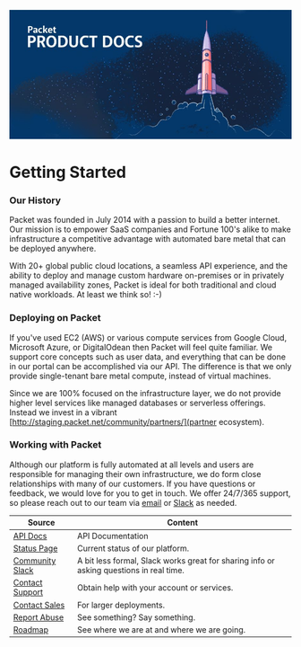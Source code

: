 <!--<meta>
{
    "title":"Overview",
    "description":"Learn more about Packet and get started!",
    "date": "2019/10/11",
    "tag":["Product documentation", "Getting started", "Contact us"]
}
</meta>-->

![enable backend transfer](/images/packet-product-docs.jpg)

# Getting Started

### Our History
Packet was founded in July 2014 with a passion to build a better internet. Our mission is to empower SaaS companies and Fortune 100's alike to make infrastructure a competitive advantage with automated bare metal that can be deployed anywhere. 

With 20+ global public cloud locations, a seamless API experience, and the ability to deploy and manage custom hardware on-premises or in privately managed availability zones, Packet is ideal for both traditional and cloud native workloads. At least we think so!  :-)  

### Deploying on Packet
If you've used EC2 (AWS) or various compute services from Google Cloud, Microsoft Azure, or DigitalOdean then Packet will feel quite familiar. We support core concepts such as user data, and everything that can be done in our portal can be accomplished via our API.  The difference is that we only provide single-tenant bare metal compute, instead of virtual machines. 

Since we are 100% focused on the infrastructure layer, we do not provide higher level services like managed databases or serverless offerings. Instead we invest in a vibrant [http://staging.packet.net/community/partners/](partner ecosystem).

### Working with Packet
Although our platform is fully automated at all levels and users are responsible for managing their own infrastructure, we do form close relationships with many of our customers. If you have questions or feedback, we would love for you to get in touch. We offer 24/7/365 support, so please reach out to our team via [email](mailto:support@packet.com) or [Slack](https://slack.packet.com/) as needed.

| Source  | Content |
| ------------- | ------------- |
| [API Docs](https://www.packet.com/developers/api/) | API Documentation |
| [Status Page](https://status.packet.com/) | Current status of our platform. |
| [Community Slack](https://slack.packet.com/) | A bit less formal, Slack works great for sharing info or asking questions in real time. |
| [Contact Support](https://app.packet.net/support) | Obtain help with your account or services. |
| [Contact Sales](mailto:sales@packet.com) | For larger deployments. |
| [Report Abuse](mailto:abuse@packet.com) | See something? Say something. |
| [Roadmap](https://www.packet.com/developers/roadmap/) | See where we are at and where we are going. |

